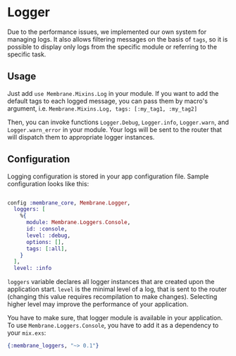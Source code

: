 # Logger

Due to the performance issues, we implemented our own system for managing logs. It also allows filtering messages on the basis of `tags`, so it is possible to display only logs from the specific module or referring to the specific task.

## Usage

Just add `use Membrane.Mixins.Log` in your module. If you want to add the default tags to each logged message, you can pass them by macro's argument, i.e. `Membrane.Mixins.Log, tags: [:my_tag1, :my_tag2]`


Then, you can invoke functions `Logger.Debug`, `Logger.info`, `Logger.warn`, and `Logger.warn_error` in your module. Your logs will be sent to the router that will dispatch them to appropriate logger instances.


## Configuration

Logging configuration is stored in your app configuration file. Sample configuration looks like this:
```elixir

config :membrane_core, Membrane.Logger,
  loggers: [
    %{
      module: Membrane.Loggers.Console,
      id: :console,
      level: :debug,
      options: [],
      tags: [:all],
    }
  ],
  level: :info
```


`loggers` variable declares all logger instances that are created upon the application start. `level` is the minimal level of a log, that is sent to the router (changing this value requires recompilation to make changes). Selecting higher level may improve the performance of your application.

You have to make sure, that logger module is available in your application. To use `Membrane.Loggers.Console`, you have to add it as a dependency to your `mix.exs`:
```elixir
{:membrane_loggers, "~> 0.1"}
```
